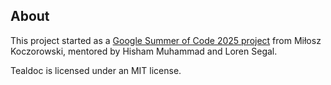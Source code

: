 ## About

This project started as a [Google Summer of Code 2025 project](https://summerofcode.withgoogle.com/programs/2024/projects/MCJkfE3P) from Miłosz Koczorowski, mentored by Hisham Muhammad and Loren Segal.

Tealdoc is licensed under an MIT license.